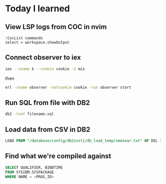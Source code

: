 # Today I learned

## View LSP logs from COC in nvim

```
:CocList commands
select > workspace.showOutput
```

## Connect observer to iex

```sh
iex --sname k --cookie cookie -S mix
```

then

```sh
erl -sname observer -setcookie cookie -run observer start
```

## Run SQL from file with DB2

```sh
db2 -tvmf filename.sql
```

## Load data from CSV in DB2

```sql
LOAD FROM "/database/config/db2inst1/db_load_temp/smdsear.txt" OF DEL INSERT INTO TMDSEAR
```

## Find what we're compiled against

```sql
SELECT QUALIFIER, BINDTIME
FROM SYSIBM.SYSPACKAGE
WHERE NAME = <PROG_ID>
```
